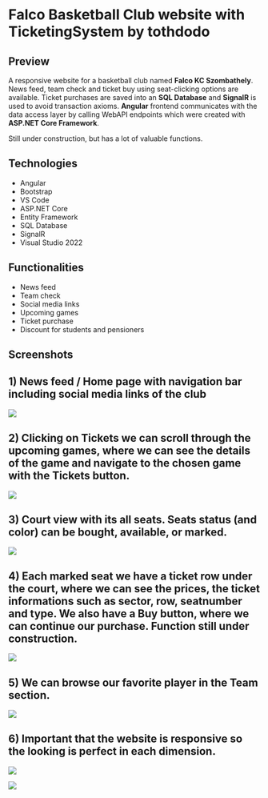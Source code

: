 # Falco Basketball Club website with TicketingSystem by tothdodo

## Preview

A responsive website for a basketball club named **Falco KC Szombathely**. News feed, team check and ticket buy using seat-clicking options are available. Ticket purchases are saved into an **SQL Database** and **SignalR** is used to avoid transaction axioms. **Angular** frontend communicates with the data access layer by calling WebAPI endpoints which were created with **ASP.NET Core Framework**.

Still under construction, but has a lot of valuable functions.

## Technologies

- Angular
- Bootstrap
- VS Code
- ASP.NET Core
- Entity Framework
- SQL Database
- SignalR
- Visual Studio 2022

## Functionalities

- News feed
- Team check
- Social media links
- Upcoming games
- Ticket purchase
- Discount for students and pensioners

## Screenshots

## 1) **News** feed / **Home** page with navigation bar including social media links of the club

![](screenshots/ts_news.png)

## 2) Clicking on **Tickets** we can scroll through the upcoming games, where we can see the details of the game and navigate to the chosen game with the **Tickets** button.

![](screenshots/ts_upcoming_games.png)

## 3) Court view with its all seats. Seats status (and color) can be bought, available, or marked.

![](screenshots/ts_court.png)

## 4) Each marked seat we have a ticket row under the court, where we can see the prices, the ticket informations such as sector, row, seatnumber and type. We also have a **Buy** button, where we can continue our purchase. Function still under construction.

![](screenshots/ts_tickets.png)

## 5) We can browse our favorite player in the **Team** section.

![](screenshots/ts_team.png)

## 6)  Important that the website is responsive so the looking is perfect in each dimension.

![](screenshots/ts_responsive_1.png)

![](screenshots/ts_responsive_2.png)